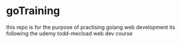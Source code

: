 # goTraining
this repo is for the purpose of practising golang web development
its following the udemy todd-mecload web dev course
